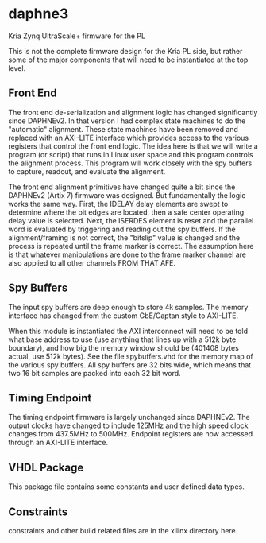 # daphne3
Kria Zynq UltraScale+ firmware for the PL 

This is not the complete firmware design for the Kria PL side, but rather some of the major components that will need to be instantiated at the top level.

## Front End 

The front end de-serialization and alignment logic has changed significantly since DAPHNEv2. In that version I had complex state machines to do the "automatic" alignment. These state machines have been removed and replaced with an AXI-LITE interface which provides access to the various registers that control the front end logic. The idea here is that we will write a program (or script) that runs in Linux user space and this program controls the alignment process. This program will work closely with the spy buffers to capture, readout, and evaluate the alignment.

The front end alignment primitives have changed quite a bit since the DAPHNEv2 (Artix 7) firmware was designed. But fundamentally the logic works the same way. First, the IDELAY delay elements are swept to determine where the bit edges are located, then a safe center operating delay value is selected. Next, the ISERDES element is reset and the parallel word is evaluated by triggering and reading out the spy buffers. If the alignment/framing is not correct, the "bitslip" value is changed and the process is repeated until the frame marker is correct. The assumption here is that whatever manipulations are done to the frame marker channel are also applied to all other channels FROM THAT AFE.

## Spy Buffers

The input spy buffers are deep enough to store 4k samples. The memory interface has changed from the custom GbE/Captan style to AXI-LITE. 

When this module is instantiated the AXI interconnect will need to be told what base address to use (use anything that lines up with a 512k byte boundary), and how big the memory window should be (401408 bytes actual, use 512k bytes). See the file spybuffers.vhd for the memory map of the various spy buffers. All spy buffers are 32 bits wide, which means that two 16 bit samples are packed into each 32 bit word.


## Timing Endpoint

The timing endpoint firmware is largely unchanged since DAPHNEv2. The output clocks have changed to include 125MHz and the high speed clock changes from 437.5MHz to 500MHz. Endpoint registers are now accessed through an AXI-LITE interface.

## VHDL Package

This package file contains some constants and user defined data types.

## Constraints

constraints and other build related files are in the xilinx directory here.



